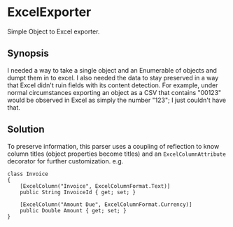 ExcelExporter
=============

Simple Object to Excel exporter.

Synopsis
--------

I needed a way to take a single object and an Enumerable of objects and dumpt them in to excel. I also needed the
data to stay preserved in a way that Excel didn't ruin fields with its content detection. For example, under normal
circumstances exporting an object as a CSV that contains "00123" would be observed in Excel as simply the number
"123"; I just couldn't have that.

Solution
--------

To preserve information, this parser uses a coupling of reflection to know column titles (object properties become
titles) and an `ExcelColumnAttribute` decorator for further customization. e.g.

    class Invoice
    {
        [ExcelColumn("Invoice", ExcelColumnFormat.Text)]
        public String InvoiceId { get; set; }

        [ExcelColumn("Amount Due", ExcelColumnFormat.Currency)]
        public Double Amount { get; set; }
    }
